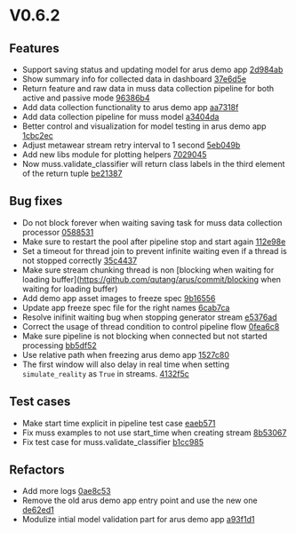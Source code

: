 # V0.6.2
## Features
* Support saving status and updating model for arus demo app [2d984ab](https://github.com/qutang/arus/commit/2d984ab)
* Show summary info for collected data in dashboard [37e6d5e](https://github.com/qutang/arus/commit/37e6d5e)
* Return feature and raw data in muss data collection pipeline for both active and passive mode [96386b4](https://github.com/qutang/arus/commit/96386b4)
* Add data collection functionality to arus demo app [aa7318f](https://github.com/qutang/arus/commit/aa7318f)
* Add data collection pipeline for muss model [a3404da](https://github.com/qutang/arus/commit/a3404da)
* Better control and visualization for model testing in arus demo app [1cbc2ec](https://github.com/qutang/arus/commit/1cbc2ec)
* Adjust metawear stream retry interval to 1 second [5eb049b](https://github.com/qutang/arus/commit/5eb049b)
* Add new libs module for plotting helpers [7029045](https://github.com/qutang/arus/commit/7029045)
* Now muss.validate_classifier will return class labels in the third element of the return tuple [be21387](https://github.com/qutang/arus/commit/be21387)
## Bug fixes
* Do not block forever when waiting saving task for muss data collection processor [0588531](https://github.com/qutang/arus/commit/0588531)
* Make sure to restart the pool after pipeline stop and start again [112e98e](https://github.com/qutang/arus/commit/112e98e)
* Set a timeout for thread join to prevent infinite waiting even if a thread is not stopped correctly [35c4437](https://github.com/qutang/arus/commit/35c4437)
* Make sure stream chunking thread is non [blocking when waiting for loading buffer](https://github.com/qutang/arus/commit/blocking when waiting for loading buffer)
* Add demo app asset images to freeze spec [9b16556](https://github.com/qutang/arus/commit/9b16556)
* Update app freeze spec file for the right names [6cab7ca](https://github.com/qutang/arus/commit/6cab7ca)
* Resolve inifinit waiting bug when stopping generator stream [e5376ad](https://github.com/qutang/arus/commit/e5376ad)
* Correct the usage of thread condition to control pipeline flow [0fea6c8](https://github.com/qutang/arus/commit/0fea6c8)
* Make sure pipeline is not blocking when connected but not started processing [bb5df52](https://github.com/qutang/arus/commit/bb5df52)
* Use relative path when freezing arus demo app [1527c80](https://github.com/qutang/arus/commit/1527c80)
* The first window will also delay in real time when setting `simulate_reality` as `True` in streams. [4132f5c](https://github.com/qutang/arus/commit/4132f5c)
## Test cases
* Make start time explicit in pipeline test case [eaeb571](https://github.com/qutang/arus/commit/eaeb571)
* Fix muss examples to not use start_time when creating stream [8b53067](https://github.com/qutang/arus/commit/8b53067)
* Fix test case for muss.validate_classifier [b1cc985](https://github.com/qutang/arus/commit/b1cc985)
## Refactors
* Add more logs [0ae8c53](https://github.com/qutang/arus/commit/0ae8c53)
* Remove the old arus demo app entry point and use the new one [de62ed1](https://github.com/qutang/arus/commit/de62ed1)
* Modulize intial model validation part for arus demo app [a93f1d1](https://github.com/qutang/arus/commit/a93f1d1)
